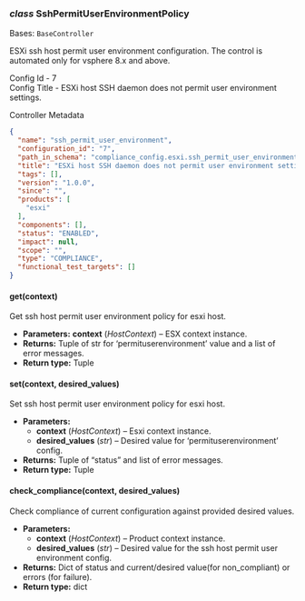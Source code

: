 ### *class* SshPermitUserEnvironmentPolicy

Bases: `BaseController`

ESXi ssh host permit user environment configuration. The control is automated only for vsphere 8.x and above.

Config Id - 7
<br/>
Config Title - ESXi host SSH daemon does not permit user environment settings.
<br/>

Controller Metadata
```json
{
  "name": "ssh_permit_user_environment",
  "configuration_id": "7",
  "path_in_schema": "compliance_config.esxi.ssh_permit_user_environment",
  "title": "ESXi host SSH daemon does not permit user environment settings.",
  "tags": [],
  "version": "1.0.0",
  "since": "",
  "products": [
    "esxi"
  ],
  "components": [],
  "status": "ENABLED",
  "impact": null,
  "scope": "",
  "type": "COMPLIANCE",
  "functional_test_targets": []
}
```

#### get(context)

Get ssh host permit user environment policy for esxi host.

* **Parameters:**
  **context** (*HostContext*) – ESX context instance.
* **Returns:**
  Tuple of str for ‘permituserenvironment’ value and a list of error messages.
* **Return type:**
  Tuple

#### set(context, desired_values)

Set ssh host permit user environment policy for esxi host.

* **Parameters:**
  * **context** (*HostContext*) – Esxi context instance.
  * **desired_values** (*str*) – Desired value for ‘permituserenvironment’ config.
* **Returns:**
  Tuple of “status” and list of error messages.
* **Return type:**
  Tuple

#### check_compliance(context, desired_values)

Check compliance of current configuration against provided desired values.

* **Parameters:**
  * **context** (*HostContext*) – Product context instance.
  * **desired_values** (*str*) – Desired value for the ssh host permit user environment config.
* **Returns:**
  Dict of status and current/desired value(for non_compliant) or errors (for failure).
* **Return type:**
  dict
